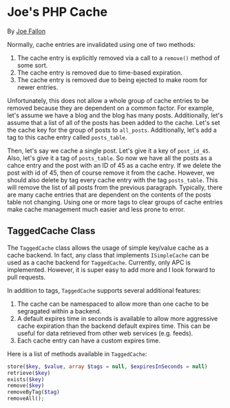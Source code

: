 Joe's PHP Cache
===============

By [Joe Fallon](http://blog.joefallon.net)

Normally, cache entries are invalidated using one of two methods:

1. The cache entry is explicitly removed via a call to a `remove()` method of
   some sort.
2. The cache entry is removed due to time-based expiration.
3. The cache entry is removed due to being ejected to make room for newer entries.

Unfortunately, this does not allow a whole group of cache entries to be removed
because they are dependent on a common factor. For example, let's assume we have
a blog and the blog has many posts. Additionally, let's assume that a list of all
of the posts has been added to the cache. Let's set the cache key for the group
of posts to `all_posts`. Additionally, let's add a tag to this cache entry called
`posts_table`.

Then, let's say we cache a single post. Let's give it a key of `post_id_45`. Also,
let's give it a tag of `posts_table`. So now we have all the posts as a cahce
entry and the post with an ID of 45 as a cache entry. If we delete the post with
id of 45, then of course remove it from the cache. However, we should also delete
by tag every cache entry with the tag `posts_table`. This will remove the list of
all posts from the previous paragraph. Typically, there are many cache entries
that are dependent on the contents of the posts table not changing. Using one or
more tags to  clear groups of cache entries make cache management much easier
and less prone to error.

TaggedCache Class
-----------------

The `TaggedCache` class allows the usage of simple key/value cache as a cache
backend. In fact, any class that implements `ISimpleCache` can be used as a
cache backend for `TaggedCache`. Currently, only APC is implemented. However,
it is super easy to add more and I look forward to pull requests.

In addition to tags, `TaggedCache` supports several additional features:

1. The cache can be namespaced to allow more than one cache to be segragated
   within a backend.
2. A default expires time in seconds is available to allow more aggressive
   cache expiration than the backend default expires time. This can be useful
   for data retrieved from other web services (e.g. feeds).
3. Each cache entry can have a custom expires time.

Here is a list of methods available in `TaggedCache`:

```php
store($key, $value, array $tags = null, $expiresInSeconds = null)
retrieve($key)
exists($key)
remove($key)
removeByTag($tag)
removeAll();
```

